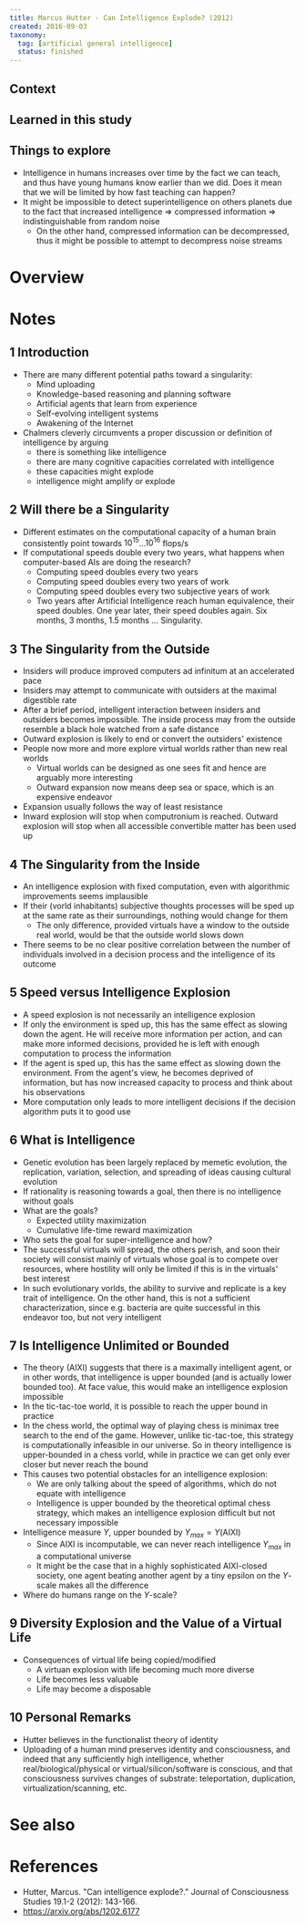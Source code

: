 ```yaml
---
title: Marcus Hutter - Can Intelligence Explode? (2012)
created: 2016-09-03
taxonomy:
  tag: [artificial general intelligence]
  status: finished
---
```


## Context

## Learned in this study

## Things to explore
* Intelligence in humans increases over time by the fact we can teach, and thus have young humans know earlier than we did. Does it mean that we will be limited by how fast teaching can happen?
* It might be impossible to detect superintelligence on others planets due to the fact that increased intelligence => compressed information => indistinguishable from random noise
	* On the other hand, compressed information can be decompressed, thus it might be possible to attempt to decompress noise streams

# Overview

# Notes
## 1 Introduction
* There are many different potential paths toward a singularity:
	* Mind uploading
	* Knowledge-based reasoning and planning software
	* Artificial agents that learn from experience
	* Self-evolving intelligent systems
	* Awakening of the Internet
* Chalmers cleverly circumvents a proper discussion or definition of intelligence by arguing
	* there is something like intelligence
	* there are many cognitive capacities correlated with intelligence
	* these capacities might explode
	* intelligence might amplify or explode

## 2 Will there be a Singularity
* Different estimates on the computational capacity of a human brain consistently point towards $10^{15}$...$10^{16}$ flops/s
* If computational speeds double every two years, what happens when computer-based AIs are doing the research?
	* Computing speed doubles every two years
	* Computing speed doubles every two years of work
	* Computing speed doubles every two subjective years of work
	* Two years after Artificial Intelligence reach human equivalence, their speed doubles. One year later, their speed doubles again. Six months, 3 months, 1.5 months ... Singularity.

## 3 The Singularity from the Outside
* Insiders will produce improved computers ad infinitum at an accelerated pace
* Insiders may attempt to communicate with outsiders at the maximal digestible rate
* After a brief period, intelligent interaction between insiders and outsiders becomes impossible. The inside process may from the outside resemble a black hole watched from a safe distance
* Outward explosion is likely to end or convert the outsiders' existence
* People now more and more explore virtual worlds rather than new real worlds
	* Virtual worlds can be designed as one sees fit and hence are arguably more interesting
	* Outward expansion now means deep sea or space, which is an expensive endeavor
* Expansion usually follows the way of least resistance
* Inward explosion will stop when computronium is reached. Outward explosion will stop when all accessible convertible matter has been used up

## 4 The Singularity from the Inside
* An intelligence explosion with fixed computation, even with algorithmic improvements seems implausible
* If their (vorld inhabitants) subjective thoughts processes will be sped up at the same rate as their surroundings, nothing would change for them
	* The only difference, provided virtuals have a window to the outside real world, would be that the outside world slows down
* There seems to be no clear positive correlation between the number of individuals involved in a decision process and the intelligence of its outcome

## 5 Speed versus Intelligence Explosion
* A speed explosion is not necessarily an intelligence explosion
* If only the environment is sped up, this has the same effect as slowing down the agent. He will receive more information per action, and can make more informed decisions, provided he is left with enough computation to process the information
* If the agent is sped up, this has the same effect as slowing down the environment. From the agent's view, he becomes deprived of information, but has now increased capacity to process and think about his observations
* More computation only leads to more intelligent decisions if the decision algorithm puts it to good use

## 6 What is Intelligence
* Genetic evolution has been largely replaced by memetic evolution, the replication, variation, selection, and spreading of ideas causing cultural evolution
* If rationality is reasoning towards a goal, then there is no intelligence without goals
* What are the goals?
	* Expected utility maximization
	* Cumulative life-time reward maximization
* Who sets the goal for super-intelligence and how?
* The successful virtuals will spread, the others perish, and soon their society will consist mainly of virtuals whose goal is to compete over resources, where hostility will only be limited if this is in the virtuals' best interest
* In such evolutionary vorlds, the ability to survive and replicate is a key trait of intelligence. On the other hand, this is not a sufficient characterization, since e.g. bacteria are quite successful in this endeavor too, but not very intelligent

## 7 Is Intelligence Unlimited or Bounded
* The theory (AIXI) suggests that there is a maximally intelligent agent, or in other words, that intelligence is upper bounded (and is actually lower bounded too). At face value, this would make an intelligence explosion impossible
* In the tic-tac-toe world, it is possible to reach the upper bound in practice
* In the chess world, the optimal way of playing chess is minimax tree search to the end of the game. However, unlike tic-tac-toe, this strategy is computationally infeasible in our universe. So in theory intelligence is upper-bounded in a chess vorld, while in practice we can get only ever closer but never reach the bound
* This causes two potential obstacles for an intelligence explosion:
	* We are only talking about the speed of algorithms, which do not equate with intelligence
	* Intelligence is upper bounded by the theoretical optimal chess strategy, which makes an intelligence explosion difficult but not necessary impossible
* Intelligence measure $\Upsilon$, upper bounded by $\Upsilon_{max} = \Upsilon(\mathrm{AIXI})$
	* Since AIXI is incomputable, we can never reach intelligence $\Upsilon_{max}$ in a computational universe
	* It might be the case that in a highly sophisticated AIXI-closed society, one agent beating another agent by a tiny epsilon on the $\Upsilon$-scale makes all the difference
* Where do humans range on the $\Upsilon$-scale?

## 9 Diversity Explosion and the Value of a Virtual Life
* Consequences of virtual life being copied/modified
	* A virtuan explosion with life becoming much more diverse
	* Life becomes less valuable
	* Life may become a disposable

## 10 Personal Remarks
* Hutter believes in the functionalist theory of identity
* Uploading of a human mind preserves identity and consciousness, and indeed that any sufficiently high intelligence, whether real/biological/physical or virtual/silicon/software is conscious, and that consciousness survives changes of substrate: teleportation, duplication, virtualization/scanning, etc.

# See also

# References
* Hutter, Marcus. "Can intelligence explode?." Journal of Consciousness Studies 19.1-2 (2012): 143-166.
* https://arxiv.org/abs/1202.6177
